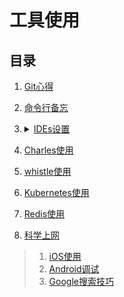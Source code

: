 # 工具使用

## 目录
1. [Git心得](./Git心得/README.md)
2. [命令行备忘](./命令行备忘/README.md)
3. <details>

   <summary><a href="./IDEs设置/README.md">IDEs设置</a></summary>

    [webstorm.jar](https://raw.githubusercontent.com/realgeoffrey/knowledge/master/工具使用/IDEs设置/webstorm0320.jar)
    </details>
4. [Charles使用](./Charles使用/README.md)
5. [whistle使用](./whistle使用/README.md)
6. [Kubernetes使用](./Kubernetes使用/README.md)
7. [Redis使用](./Redis使用/README.md)
8. [科学上网](./科学上网/README.md)

>1. [iOS使用](./iOS使用/README.md)
>2. [Android调试](./Android调试/README.md)
>3. [Google搜索技巧](./Google搜索技巧/README.md)
